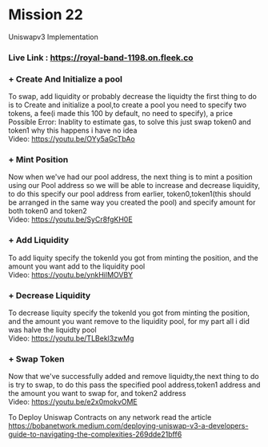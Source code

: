 # Mission 22
Uniswapv3 Implementation
<br>



### Live Link : https://royal-band-1198.on.fleek.co


### + Create And Initialize a pool
To swap, add liquidity or probably decrease the liquidty the first thing to do is to Create and initialize a pool,to create a pool you need to specify two tokens, a fee(i made this 100 by default, no need to specify), a price
<br>
Possible Error: Inablity to estimate gas, to solve this just swap token0 and token1 why this happens i have no idea
<br>
Video: https://youtu.be/OYy5aGcTbAo
<br>

### + Mint Position
Now when we've had our pool address, the next thing is to mint a position using our Pool address so we will be able to increase and decrease liquidity, to do this specify our pool address from earlier, token0,token1(this should be arranged in the same way you created the pool) and specify amount for both token0 and token2
<br>
Video: https://youtu.be/SyCr8fgKH0E
<br>

### + Add Liquidity
To add liquity specify the tokenId you got from minting the position, and the amount you want add to the liquidity pool
<br>
Video: https://youtu.be/ynkHilMOVBY
<br>

### + Decrease Liquidity
To decrease liquity specify the tokenId you got from minting the position, and the amount you want remove to the liquidity pool, for my part all i did was halve the liquidty pool
<br>
Video: https://youtu.be/TLBekl3zwMg
<br>

### + Swap Token
Now that we've successfully added and remove liquidty,the next thing to do is try to swap, to do this pass the specified pool address,token1 address and the amount you want to swap for, and token2 address
<br>
Video: https://youtu.be/e2x0mokvOME
<br>

To Deploy Uniswap Contracts on any network
read the article
https://bobanetwork.medium.com/deploying-uniswap-v3-a-developers-guide-to-navigating-the-complexities-269dde21bff6
